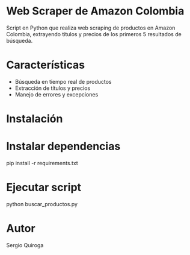 # Web Scraper de Amazon Colombia
Script en Python que realiza web scraping de productos en Amazon Colombia, extrayendo títulos y precios de los primeros 5 resultados de búsqueda.

# Características
- Búsqueda en tiempo real de productos
- Extracción de títulos y precios
- Manejo de errores y excepciones

# Instalación

# Instalar dependencias
pip install -r requirements.txt
# Ejecutar script
python buscar_productos.py

# Autor
Sergio Quiroga
